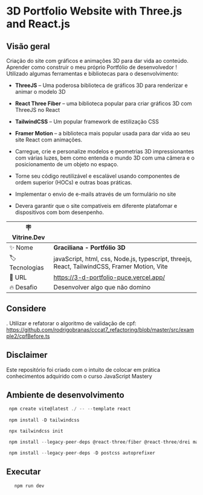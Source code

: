 # 3D Portfolio Website with Three.js and React.js

## Visão geral

Criação do site com gráficos e animações 3D para dar vida ao conteúdo. Aprender como construir o meu próprio Portfólio de desenvolvedor !
Utilizado algumas ferramentas e bibliotecas para o desenvolvimento:

- **ThreeJS** – Uma poderosa biblioteca de gráficos 3D para renderizar e animar o modelo 3D
- **React Three Fiber** – uma biblioteca popular para criar gráficos 3D com ThreeJS no React
- **TailwindCSS** – Um popular framework de estilização CSS
- **Framer Motion** – a biblioteca mais popular usada para dar vida ao seu site React com animações.

- Carregue, crie e personalize modelos e geometrias 3D impressionantes com várias luzes, bem como entenda o mundo 3D com uma câmera e o posicionamento de um objeto no espaço.

- Torne seu código reutilizável e escalável usando componentes de ordem superior (HOCs) e outras boas práticas.
- Implementar o envio de e-mails através de um formulário no site
- Devera garantir que o site compativeis em diferente platafomar e dispositivos com bom desenpenho.

| :placard: Vitrine.Dev |     |
| -------------  | --- |
| :sparkles: Nome        | **Graciliana - Portfólio 3D**
| :label: Tecnologias | javaScript, html, css, Node.js, typescript, threejs, React, TailwindCSS, Framer Motion, Vite
| :rocket: URL         | <https://3-d-portfolio-puce.vercel.app/>
| :fire: Desafio     |  Desenvolver algo que não domino

## Considere

  . Utilizar e refatorar o algoritmo de validação de cpf:
  <https://github.com/rodrigobranas/cccat7_refactoring/blob/master/src/example2/cpfBefore.ts>

## Disclaimer

Este repositório foi criado com o intuito de colocar em prática conhecimentos adquirido com o curso JavaScript Mastery

## Ambiente de desenvolvimento

 ```javascript
  npm create vite@latest ./ -- --template react
  
  npm install -D tailwindcss

  npx tailwindcss init

  npm install --legacy-peer-deps @react-three/fiber @react-three/drei maath react-tilt react-vertical-timeline-component @emailjs/browser framer-motion react-router-dom

  npm install --legacy-peer-deps -D postcss autoprefixer
 ```

## Executar

```javascript
   npm run dev
```
